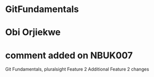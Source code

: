# GitFundamentals
# Obi Orjiekwe
# comment added on NBUK007
Git Fundamentals, pluralsight
Feature 2
Additional Feature 2 changes
